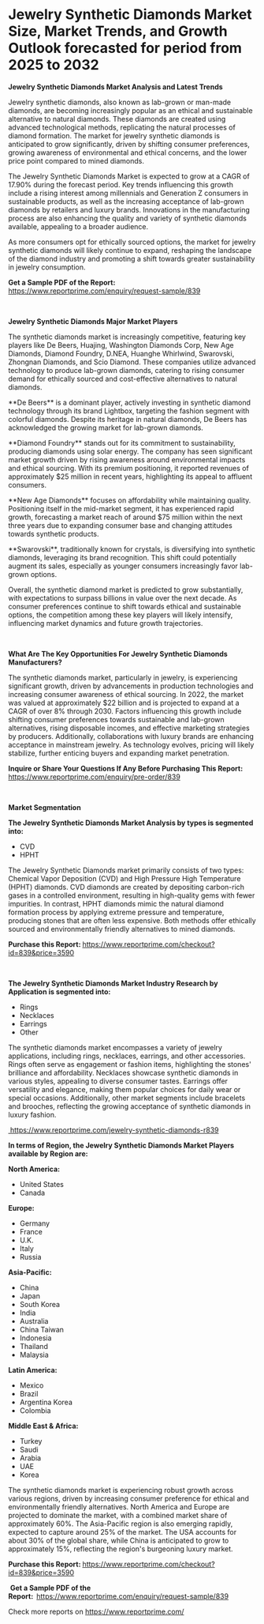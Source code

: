 <p><h1>Jewelry Synthetic Diamonds Market Size, Market Trends, and Growth Outlook forecasted for period from 2025 to 2032</h1></p><p><strong>Jewelry Synthetic Diamonds Market Analysis and Latest Trends</strong></p>
<p><p>Jewelry synthetic diamonds, also known as lab-grown or man-made diamonds, are becoming increasingly popular as an ethical and sustainable alternative to natural diamonds. These diamonds are created using advanced technological methods, replicating the natural processes of diamond formation. The market for jewelry synthetic diamonds is anticipated to grow significantly, driven by shifting consumer preferences, growing awareness of environmental and ethical concerns, and the lower price point compared to mined diamonds. </p><p>The Jewelry Synthetic Diamonds Market is expected to grow at a CAGR of 17.90% during the forecast period. Key trends influencing this growth include a rising interest among millennials and Generation Z consumers in sustainable products, as well as the increasing acceptance of lab-grown diamonds by retailers and luxury brands. Innovations in the manufacturing process are also enhancing the quality and variety of synthetic diamonds available, appealing to a broader audience. </p><p>As more consumers opt for ethically sourced options, the market for jewelry synthetic diamonds will likely continue to expand, reshaping the landscape of the diamond industry and promoting a shift towards greater sustainability in jewelry consumption.</p></p>
<p><strong>Get a Sample PDF of the Report:&nbsp;</strong> <a href="https://www.reportprime.com/enquiry/request-sample/839?utm_campaign=2306&utm_medium=2&utm_source=Github&utm_content=ia&utm_term=18032025&utm_id=jewelry-synthetic-diamonds">https://www.reportprime.com/enquiry/request-sample/839</a></p>
<p>&nbsp;</p>
<p><strong>Jewelry Synthetic Diamonds Major Market Players</strong></p>
<p><p>The synthetic diamonds market is increasingly competitive, featuring key players like De Beers, Huajing, Washington Diamonds Corp, New Age Diamonds, Diamond Foundry, D.NEA, Huanghe Whirlwind, Swarovski, Zhongnan Diamonds, and Scio Diamond. These companies utilize advanced technology to produce lab-grown diamonds, catering to rising consumer demand for ethically sourced and cost-effective alternatives to natural diamonds.</p><p>**De Beers** is a dominant player, actively investing in synthetic diamond technology through its brand Lightbox, targeting the fashion segment with colorful diamonds. Despite its heritage in natural diamonds, De Beers has acknowledged the growing market for lab-grown diamonds.</p><p>**Diamond Foundry** stands out for its commitment to sustainability, producing diamonds using solar energy. The company has seen significant market growth driven by rising awareness around environmental impacts and ethical sourcing. With its premium positioning, it reported revenues of approximately $25 million in recent years, highlighting its appeal to affluent consumers.</p><p>**New Age Diamonds** focuses on affordability while maintaining quality. Positioning itself in the mid-market segment, it has experienced rapid growth, forecasting a market reach of around $75 million within the next three years due to expanding consumer base and changing attitudes towards synthetic products.</p><p>**Swarovski**, traditionally known for crystals, is diversifying into synthetic diamonds, leveraging its brand recognition. This shift could potentially augment its sales, especially as younger consumers increasingly favor lab-grown options.</p><p>Overall, the synthetic diamond market is predicted to grow substantially, with expectations to surpass billions in value over the next decade. As consumer preferences continue to shift towards ethical and sustainable options, the competition among these key players will likely intensify, influencing market dynamics and future growth trajectories.</p></p>
<p>&nbsp;</p>
<p><strong>What Are The Key Opportunities For Jewelry Synthetic Diamonds Manufacturers?</strong></p>
<p><p>The synthetic diamonds market, particularly in jewelry, is experiencing significant growth, driven by advancements in production technologies and increasing consumer awareness of ethical sourcing. In 2022, the market was valued at approximately $22 billion and is projected to expand at a CAGR of over 8% through 2030. Factors influencing this growth include shifting consumer preferences towards sustainable and lab-grown alternatives, rising disposable incomes, and effective marketing strategies by producers. Additionally, collaborations with luxury brands are enhancing acceptance in mainstream jewelry. As technology evolves, pricing will likely stabilize, further enticing buyers and expanding market penetration.</p></p>
<p><strong>Inquire or Share Your Questions If Any Before Purchasing This Report:</strong> <a href="https://www.reportprime.com/enquiry/pre-order/839?utm_campaign=2306&utm_medium=2&utm_source=Github&utm_content=ia&utm_term=18032025&utm_id=jewelry-synthetic-diamonds">https://www.reportprime.com/enquiry/pre-order/839</a></p>
<p>&nbsp;</p>
<p><strong>Market Segmentation</strong></p>
<p><strong>The Jewelry Synthetic Diamonds Market Analysis by types is segmented into:</strong></p>
<p><ul><li>CVD</li><li>HPHT</li></ul></p>
<p><p>The Jewelry Synthetic Diamonds market primarily consists of two types: Chemical Vapor Deposition (CVD) and High Pressure High Temperature (HPHT) diamonds. CVD diamonds are created by depositing carbon-rich gases in a controlled environment, resulting in high-quality gems with fewer impurities. In contrast, HPHT diamonds mimic the natural diamond formation process by applying extreme pressure and temperature, producing stones that are often less expensive. Both methods offer ethically sourced and environmentally friendly alternatives to mined diamonds.</p></p>
<p><strong>Purchase this Report:&nbsp;</strong><a href="https://www.reportprime.com/checkout?id=839&price=3590&utm_campaign=2306&utm_medium=2&utm_source=Github&utm_content=ia&utm_term=18032025&utm_id=jewelry-synthetic-diamonds">https://www.reportprime.com/checkout?id=839&price=3590</a></p>
<p>&nbsp;</p>
<p><strong>The Jewelry Synthetic Diamonds Market Industry Research by Application is segmented into:</strong></p>
<p><ul><li>Rings</li><li>Necklaces</li><li>Earrings</li><li>Other</li></ul></p>
<p><p>The synthetic diamonds market encompasses a variety of jewelry applications, including rings, necklaces, earrings, and other accessories. Rings often serve as engagement or fashion items, highlighting the stones' brilliance and affordability. Necklaces showcase synthetic diamonds in various styles, appealing to diverse consumer tastes. Earrings offer versatility and elegance, making them popular choices for daily wear or special occasions. Additionally, other market segments include bracelets and brooches, reflecting the growing acceptance of synthetic diamonds in luxury fashion.</p></p>
<p><a href="https://www.reportprime.com/jewelry-synthetic-diamonds-r839?utm_campaign=2306&utm_medium=2&utm_source=Github&utm_content=ia&utm_term=18032025&utm_id=jewelry-synthetic-diamonds">&nbsp;https://www.reportprime.com/jewelry-synthetic-diamonds-r839</a></p>
<p><strong>In terms of Region, the Jewelry Synthetic Diamonds Market Players available by Region are:</strong></p>
<p>
    <p> <strong> North America: </strong>
        <ul>
            <li>United States</li>
            <li>Canada</li>
        </ul>
        </p> 
    <p> <strong> Europe: </strong>
        <ul>
            <li>Germany</li>
            <li>France</li>
            <li>U.K.</li>
            <li>Italy</li>
            <li>Russia</li>
        </ul>
        </p> 
    <p> <strong> Asia-Pacific: </strong>
        <ul>
            <li>China</li>
            <li>Japan</li>
            <li>South Korea</li>
            <li>India</li>
            <li>Australia</li>
            <li>China Taiwan</li>
            <li>Indonesia</li>
            <li>Thailand</li>
            <li>Malaysia</li>
        </ul>
        </p> 
    <p> <strong> Latin America: </strong>
        <ul>
            <li>Mexico</li>
            <li>Brazil</li>
            <li>Argentina Korea</li>
            <li>Colombia</li>
        </ul>
        </p> 
    <p> <strong> Middle East & Africa: </strong>
        <ul>
            <li>Turkey</li>
            <li>Saudi</li>
            <li>Arabia</li>
            <li>UAE</li>
            <li>Korea</li>
        </ul>
    </p>
    </p>
<p><p>The synthetic diamonds market is experiencing robust growth across various regions, driven by increasing consumer preference for ethical and environmentally friendly alternatives. North America and Europe are projected to dominate the market, with a combined market share of approximately 60%. The Asia-Pacific region is also emerging rapidly, expected to capture around 25% of the market. The USA accounts for about 30% of the global share, while China is anticipated to grow to approximately 15%, reflecting the region's burgeoning luxury market.</p></p>
<p><strong>Purchase this Report: </strong><a href="https://www.reportprime.com/checkout?id=839&price=3590&utm_campaign=2306&utm_medium=2&utm_source=Github&utm_content=ia&utm_term=18032025&utm_id=jewelry-synthetic-diamonds">https://www.reportprime.com/checkout?id=839&price=3590</a></p>
<p>&nbsp;<strong>Get a Sample PDF of the Report:&nbsp;&nbsp;</strong><a href="https://www.reportprime.com/enquiry/request-sample/839?utm_campaign=2306&utm_medium=2&utm_source=Github&utm_content=ia&utm_term=18032025&utm_id=jewelry-synthetic-diamonds">https://www.reportprime.com/enquiry/request-sample/839</a></p>
<p><strong></strong></p>
<p>Check more reports on <a href="https://www.reportprime.com/?utm_campaign=2306&utm_medium=2&utm_source=Github&utm_content=ia&utm_term=18032025&utm_id=jewelry-synthetic-diamonds">https://www.reportprime.com/</a></p>